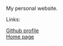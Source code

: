 My personal website.

Links:

<a href="https://github.com/upriss">Github profile</a><br>
<a href="https://www.upriss.org.uk">Home page</a>





